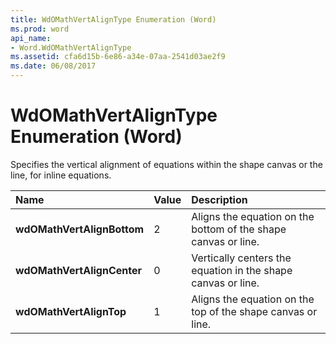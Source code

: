 ```yaml
---
title: WdOMathVertAlignType Enumeration (Word)
ms.prod: word
api_name:
- Word.WdOMathVertAlignType
ms.assetid: cfa6d15b-6e86-a34e-07aa-2541d03ae2f9
ms.date: 06/08/2017
---
```



# WdOMathVertAlignType Enumeration (Word)

Specifies the vertical alignment of equations within the shape canvas or the line, for inline equations.



|**Name**|**Value**|**Description**|
|:-----|:-----|:-----|
| **wdOMathVertAlignBottom**|2|Aligns the equation on the bottom of the shape canvas or line.|
| **wdOMathVertAlignCenter**|0|Vertically centers the equation in the shape canvas or line.|
| **wdOMathVertAlignTop**|1|Aligns the equation on the top of the shape canvas or line.|

